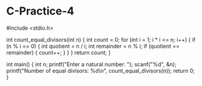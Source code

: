 # C-Practice-4

#include <stdio.h>

int count_equal_divisors(int n) {
    int count = 0;
    for (int i = 1; i * i <= n; i++) {
        if (n % i == 0) {
            int quotient = n / i;
            int remainder = n % i;
            if (quotient == remainder) {
                count++;
            }
        }
    }
    return count;
}

int main() {
    int n;
    printf("Enter a natural number: ");
    scanf("%d", &n);
    printf("Number of equal divisors: %d\n", count_equal_divisors(n));
    return 0;
}
